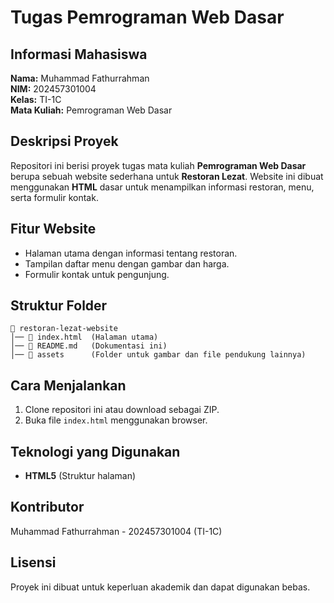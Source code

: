# Tugas Pemrograman Web Dasar

## Informasi Mahasiswa
**Nama:** Muhammad Fathurrahman  
**NIM:** 202457301004  
**Kelas:** TI-1C  
**Mata Kuliah:** Pemrograman Web Dasar  

## Deskripsi Proyek
Repositori ini berisi proyek tugas mata kuliah **Pemrograman Web Dasar** berupa sebuah website sederhana untuk **Restoran Lezat**. Website ini dibuat menggunakan **HTML** dasar untuk menampilkan informasi restoran, menu, serta formulir kontak.

## Fitur Website
- Halaman utama dengan informasi tentang restoran.
- Tampilan daftar menu dengan gambar dan harga.
- Formulir kontak untuk pengunjung.

## Struktur Folder
```
📁 restoran-lezat-website
│── 📄 index.html  (Halaman utama)
│── 📄 README.md   (Dokumentasi ini)
│── 📁 assets      (Folder untuk gambar dan file pendukung lainnya)
```

## Cara Menjalankan
1. Clone repositori ini atau download sebagai ZIP.
2. Buka file `index.html` menggunakan browser.

## Teknologi yang Digunakan
- **HTML5** (Struktur halaman)

## Kontributor
Muhammad Fathurrahman - 202457301004 (TI-1C)

## Lisensi
Proyek ini dibuat untuk keperluan akademik dan dapat digunakan bebas.
